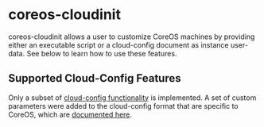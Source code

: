 # coreos-cloudinit

coreos-cloudinit allows a user to customize CoreOS machines by providing either an executable script or a cloud-config document as instance user-data. See below to learn how to use these features.

## Supported Cloud-Config Features

Only a subset of [cloud-config functionality][cloud-config] is implemented. A set of custom parameters were added to the cloud-config format that are specific to CoreOS, which are [documented here](https://github.com/coreos/coreos-cloudinit/tree/master/Documentation/cloud-config.md).

[cloud-config]: http://cloudinit.readthedocs.org/en/latest/topics/format.html#cloud-config-data
